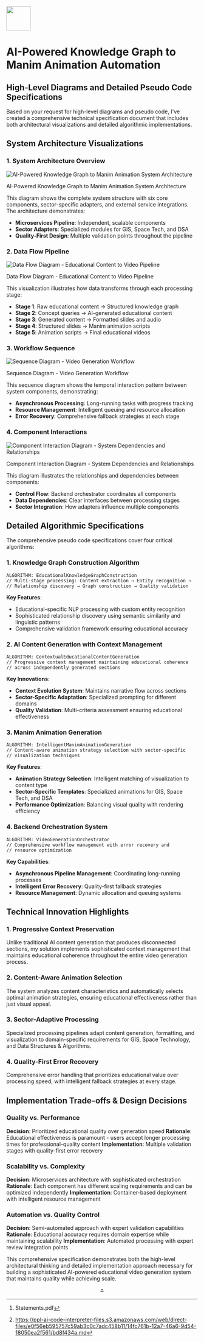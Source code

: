 <img src="https://r2cdn.perplexity.ai/pplx-full-logo-primary-dark%402x.png" style="height:64px;margin-right:32px"/>

# AI-Powered Knowledge Graph to Manim Animation Automation

## High-Level Diagrams and Detailed Pseudo Code Specifications

Based on your request for high-level diagrams and pseudo code, I've created a comprehensive technical specification document that includes both architectural visualizations and detailed algorithmic implementations.

## System Architecture Visualizations

### 1. System Architecture Overview

![AI-Powered Knowledge Graph to Manim Animation System Architecture](https://ppl-ai-code-interpreter-files.s3.amazonaws.com/web/direct-files/99253edc691166c76bb7c6701704552a/dae1137e-f222-4c18-8b8b-dc9dd394a25a/2c5673b4.png)

AI-Powered Knowledge Graph to Manim Animation System Architecture

This diagram shows the complete system structure with six core components, sector-specific adapters, and external service integrations. The architecture demonstrates:

- **Microservices Pipeline**: Independent, scalable components
- **Sector Adapters**: Specialized modules for GIS, Space Tech, and DSA
- **Quality-First Design**: Multiple validation points throughout the pipeline


### 2. Data Flow Pipeline

![Data Flow Diagram - Educational Content to Video Pipeline](https://ppl-ai-code-interpreter-files.s3.amazonaws.com/web/direct-files/e0f56eb595757c59ab3c0c7adc458b11/b5d0e6a3-b9ad-4038-b7e2-bf1c157f5ae1/2c5673b4.png)

Data Flow Diagram - Educational Content to Video Pipeline

This visualization illustrates how data transforms through each processing stage:

- **Stage 1**: Raw educational content → Structured knowledge graph
- **Stage 2**: Concept queries → AI-generated educational content
- **Stage 3**: Generated content → Formatted slides and audio
- **Stage 4**: Structured slides → Manim animation scripts
- **Stage 5**: Animation scripts → Final educational videos


### 3. Workflow Sequence

![Sequence Diagram - Video Generation Workflow](https://ppl-ai-code-interpreter-files.s3.amazonaws.com/web/direct-files/e0f56eb595757c59ab3c0c7adc458b11/94ddd6fc-602e-4ead-868b-8c484c1bbc99/a8474a5f.png)

Sequence Diagram - Video Generation Workflow

This sequence diagram shows the temporal interaction pattern between system components, demonstrating:

- **Asynchronous Processing**: Long-running tasks with progress tracking
- **Resource Management**: Intelligent queuing and resource allocation
- **Error Recovery**: Comprehensive fallback strategies at each stage


### 4. Component Interactions

![Component Interaction Diagram - System Dependencies and Relationships](https://ppl-ai-code-interpreter-files.s3.amazonaws.com/web/direct-files/e0f56eb595757c59ab3c0c7adc458b11/eb13ef8d-82f3-4fa9-ac11-6b78d41074e7/2c5673b4.png)

Component Interaction Diagram - System Dependencies and Relationships

This diagram illustrates the relationships and dependencies between components:

- **Control Flow**: Backend orchestrator coordinates all components
- **Data Dependencies**: Clear interfaces between processing stages
- **Sector Integration**: How adapters influence multiple components


## Detailed Algorithmic Specifications

The comprehensive pseudo code specifications cover four critical algorithms:

### 1. Knowledge Graph Construction Algorithm

```pseudocode
ALGORITHM: EducationalKnowledgeGraphConstruction
// Multi-stage processing: Content extraction → Entity recognition → 
// Relationship discovery → Graph construction → Quality validation
```

**Key Features**:

- Educational-specific NLP processing with custom entity recognition
- Sophisticated relationship discovery using semantic similarity and linguistic patterns
- Comprehensive validation framework ensuring educational accuracy


### 2. AI Content Generation with Context Management

```pseudocode
ALGORITHM: ContextualEducationalContentGeneration
// Progressive context management maintaining educational coherence
// across independently generated sections
```

**Key Innovations**:

- **Context Evolution System**: Maintains narrative flow across sections
- **Sector-Specific Adaptation**: Specialized prompting for different domains
- **Quality Validation**: Multi-criteria assessment ensuring educational effectiveness


### 3. Manim Animation Generation

```pseudocode
ALGORITHM: IntelligentManimAnimationGeneration
// Content-aware animation strategy selection with sector-specific
// visualization techniques
```

**Key Features**:

- **Animation Strategy Selection**: Intelligent matching of visualization to content type
- **Sector-Specific Templates**: Specialized animations for GIS, Space Tech, and DSA
- **Performance Optimization**: Balancing visual quality with rendering efficiency


### 4. Backend Orchestration System

```pseudocode
ALGORITHM: VideoGenerationOrchestrator
// Comprehensive workflow management with error recovery and
// resource optimization
```

**Key Capabilities**:

- **Asynchronous Pipeline Management**: Coordinating long-running processes
- **Intelligent Error Recovery**: Quality-first fallback strategies
- **Resource Management**: Dynamic allocation and queuing systems


## Technical Innovation Highlights

### 1. Progressive Context Preservation

Unlike traditional AI content generation that produces disconnected sections, my solution implements sophisticated context management that maintains educational coherence throughout the entire video generation process.

### 2. Content-Aware Animation Selection

The system analyzes content characteristics and automatically selects optimal animation strategies, ensuring educational effectiveness rather than just visual appeal.

### 3. Sector-Adaptive Processing

Specialized processing pipelines adapt content generation, formatting, and visualization to domain-specific requirements for GIS, Space Technology, and Data Structures \& Algorithms.

### 4. Quality-First Error Recovery

Comprehensive error handling that prioritizes educational value over processing speed, with intelligent fallback strategies at every stage.

## Implementation Trade-offs \& Design Decisions

### Quality vs. Performance

**Decision**: Prioritized educational quality over generation speed
**Rationale**: Educational effectiveness is paramount - users accept longer processing times for professional-quality content
**Implementation**: Multiple validation stages with quality-first error recovery

### Scalability vs. Complexity

**Decision**: Microservices architecture with sophisticated orchestration
**Rationale**: Each component has different scaling requirements and can be optimized independently
**Implementation**: Container-based deployment with intelligent resource management

### Automation vs. Quality Control

**Decision**: Semi-automated approach with expert validation capabilities
**Rationale**: Educational accuracy requires domain expertise while maintaining scalability
**Implementation**: Automated processing with expert review integration points

This comprehensive specification demonstrates both the high-level architectural thinking and detailed implementation approach necessary for building a sophisticated AI-powered educational video generation system that maintains quality while achieving scale.
<span style="display:none">[^1][^2]</span>

<div style="text-align: center">⁂</div>

[^1]: Statements.pdf

[^2]: https://ppl-ai-code-interpreter-files.s3.amazonaws.com/web/direct-files/e0f56eb595757c59ab3c0c7adc458b11/14fc761b-12a7-46a6-9d54-18050ea2f561/bd8f434a.md

